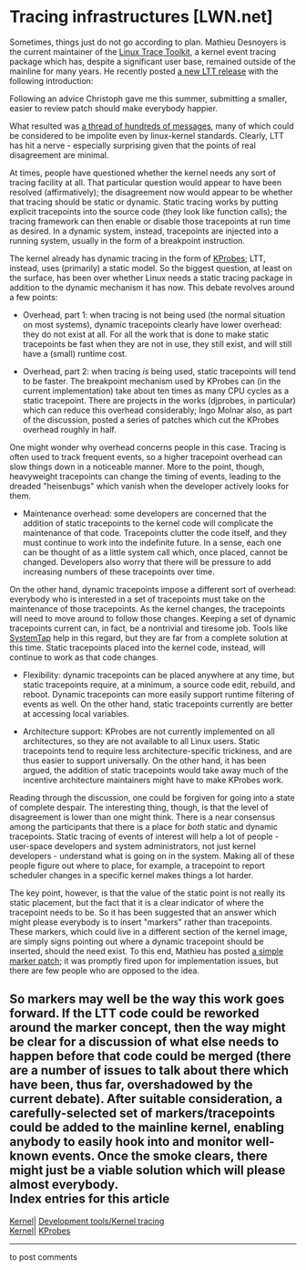 # Tracing infrastructures [LWN.net]

Sometimes, things just do not go according to plan. Mathieu Desnoyers is the current maintainer of the [Linux Trace Toolkit](http://ltt.polymtl.ca), a kernel event tracing package which has, despite a significant user base, remained outside of the mainline for many years. He recently posted [a new LTT release](/Articles/200060/) with the following introduction: 

Following an advice Christoph gave me this summer, submitting a smaller, easier to review patch should make everybody happier. 

What resulted was [a thread of hundreds of messages](http://thread.gmane.org/gmane.linux.kernel.tracing/1651), many of which could be considered to be impolite even by linux-kernel standards. Clearly, LTT has hit a nerve - especially surprising given that the points of real disagreement are minimal. 

At times, people have questioned whether the kernel needs any sort of tracing facility at all. That particular question would appear to have been resolved (affirmatively); the disagreement now would appear to be whether that tracing should be static or dynamic. Static tracing works by putting explicit tracepoints into the source code (they look like function calls); the tracing framework can then enable or disable those tracepoints at run time as desired. In a dynamic system, instead, tracepoints are injected into a running system, usually in the form of a breakpoint instruction. 

The kernel already has dynamic tracing in the form of [KProbes](http://lwn.net/Articles/132196/); LTT, instead, uses (primarily) a static model. So the biggest question, at least on the surface, has been over whether Linux needs a static tracing package in addition to the dynamic mechanism it has now. This debate revolves around a few points: 

  * Overhead, part 1: when tracing is not being used (the normal situation on most systems), dynamic tracepoints clearly have lower overhead: they do not exist at all. For all the work that is done to make static tracepoints be fast when they are not in use, they still exist, and will still have a (small) runtime cost. 

  * Overhead, part 2: when tracing _is_ being used, static tracepoints will tend to be faster. The breakpoint mechanism used by KProbes can (in the current implementation) take about ten times as many CPU cycles as a static tracepoint. There are projects in the works (djprobes, in particular) which can reduce this overhead considerably; Ingo Molnar also, as part of the discussion, posted a series of patches which cut the KProbes overhead roughly in half. 

One might wonder why overhead concerns people in this case. Tracing is often used to track frequent events, so a higher tracepoint overhead can slow things down in a noticeable manner. More to the point, though, heavyweight tracepoints can change the timing of events, leading to the dreaded "heisenbugs" which vanish when the developer actively looks for them. 

  * Maintenance overhead: some developers are concerned that the addition of static tracepoints to the kernel code will complicate the maintenance of that code. Tracepoints clutter the code itself, and they must continue to work into the indefinite future. In a sense, each one can be thought of as a little system call which, once placed, cannot be changed. Developers also worry that there will be pressure to add increasing numbers of these tracepoints over time. 

On the other hand, dynamic tracepoints impose a different sort of overhead: everybody who is interested in a set of tracepoints must take on the maintenance of those tracepoints. As the kernel changes, the tracepoints will need to move around to follow those changes. Keeping a set of dynamic tracepoints current can, in fact, be a nontrivial and tiresome job. Tools like [SystemTap](http://sourceware.org/systemtap/) help in this regard, but they are far from a complete solution at this time. Static tracepoints placed into the kernel code, instead, will continue to work as that code changes. 

  * Flexibility: dynamic tracepoints can be placed anywhere at any time, but static tracepoints require, at a minimum, a source code edit, rebuild, and reboot. Dynamic tracepoints can more easily support runtime filtering of events as well. On the other hand, static tracepoints currently are better at accessing local variables. 

  * Architecture support: KProbes are not currently implemented on all architectures, so they are not available to all Linux users. Static tracepoints tend to require less architecture-specific trickiness, and are thus easier to support universally. On the other hand, it has been argued, the addition of static tracepoints would take away much of the incentive architecture maintainers might have to make KProbes work. 




Reading through the discussion, one could be forgiven for going into a state of complete despair. The interesting thing, though, is that the level of disagreement is lower than one might think. There is a near consensus among the participants that there is a place for _both_ static and dynamic tracepoints. Static tracing of events of interest will help a lot of people - user-space developers and system administrators, not just kernel developers - understand what is going on in the system. Making all of these people figure out where to place, for example, a tracepoint to report scheduler changes in a specific kernel makes things a lot harder. 

The key point, however, is that the value of the static point is not really its static placement, but the fact that it is a clear indicator of where the tracepoint needs to be. So it has been suggested that an answer which might please everybody is to insert "markers" rather than tracepoints. These markers, which could live in a different section of the kernel image, are simply signs pointing out where a dynamic tracepoint should be inserted, should the need exist. To this end, Mathieu has posted [a simple marker patch](/Articles/200016/); it was promptly fired upon for implementation issues, but there are few people who are opposed to the idea. 

So markers may well be the way this work goes forward. If the LTT code could be reworked around the marker concept, then the way might be clear for a discussion of what else needs to happen before that code could be merged (there are a number of issues to talk about there which have been, thus far, overshadowed by the current debate). After suitable consideration, a carefully-selected set of markers/tracepoints could be added to the mainline kernel, enabling anybody to easily hook into and monitor well-known events. Once the smoke clears, there might just be a viable solution which will please almost everybody.  
Index entries for this article  
---  
[Kernel](/Kernel/Index)| [Development tools/Kernel tracing](/Kernel/Index#Development_tools-Kernel_tracing)  
[Kernel](/Kernel/Index)| [KProbes](/Kernel/Index#KProbes)  
  


* * *

to post comments 
